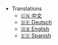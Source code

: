 - Translations
  - [:cn: 中文](/zh-cn/)
  - [:de: Deutsch](/de-de/)
  - [:uk: English](/)
  - [:es: Spanish](/es-es/)
